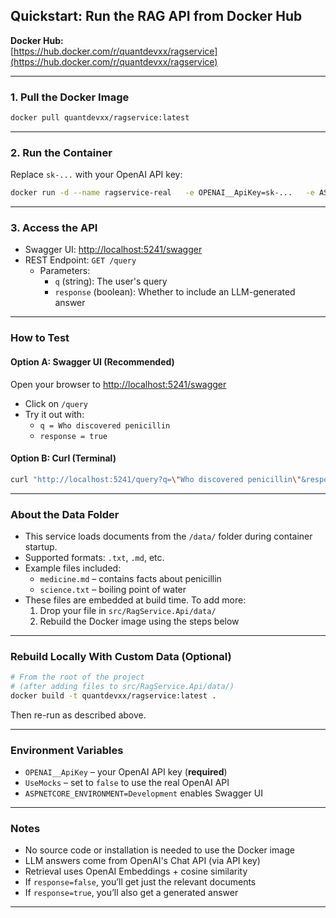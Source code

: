 ## Quickstart: Run the RAG API from Docker Hub

**Docker Hub:**  
[https://hub.docker.com/r/quantdevxx/ragservice](https://hub.docker.com/r/quantdevxx/ragservice)

---

### 1. Pull the Docker Image

```bash
docker pull quantdevxx/ragservice:latest
```

---

### 2. Run the Container

Replace `sk-...` with your OpenAI API key:

```bash
docker run -d --name ragservice-real   -e OPENAI__ApiKey=sk-...   -e ASPNETCORE_ENVIRONMENT=Development   -p 5241:8080 quantdevxx/ragservice:latest
```

---

### 3. Access the API

- Swagger UI: [http://localhost:5241/swagger](http://localhost:5241/swagger)
- REST Endpoint: `GET /query`
  - Parameters:
    - `q` (string): The user's query
    - `response` (boolean): Whether to include an LLM-generated answer

---

### How to Test

#### Option A: Swagger UI (Recommended)
Open your browser to [http://localhost:5241/swagger](http://localhost:5241/swagger)

- Click on `/query`
- Try it out with:
  - `q = Who discovered penicillin`
  - `response = true`

#### Option B: Curl (Terminal)
```bash
curl "http://localhost:5241/query?q=\"Who discovered penicillin\"&response=true"

```

---

### About the Data Folder

- This service loads documents from the `/data/` folder during container startup.
- Supported formats: `.txt`, `.md`, etc.
- Example files included:
  - `medicine.md` – contains facts about penicillin
  - `science.txt` – boiling point of water
- These files are embedded at build time. To add more:
  1. Drop your file in `src/RagService.Api/data/`
  2. Rebuild the Docker image using the steps below

---

### Rebuild Locally With Custom Data (Optional)

```bash
# From the root of the project
# (after adding files to src/RagService.Api/data/)
docker build -t quantdevxx/ragservice:latest .
```

Then re-run as described above.

---

### Environment Variables

- `OPENAI__ApiKey` – your OpenAI API key (**required**)
- `UseMocks` – set to `false` to use the real OpenAI API
- `ASPNETCORE_ENVIRONMENT=Development` enables Swagger UI

---

### Notes

- No source code or installation is needed to use the Docker image
- LLM answers come from OpenAI's Chat API (via API key)
- Retrieval uses OpenAI Embeddings + cosine similarity
- If `response=false`, you’ll get just the relevant documents
- If `response=true`, you’ll also get a generated answer

---
